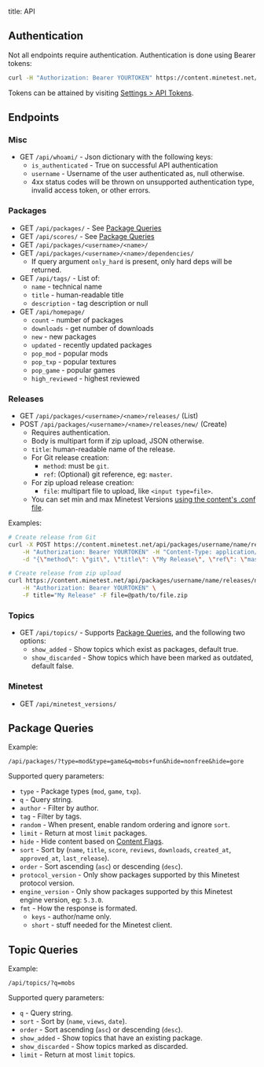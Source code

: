 title: API

## Authentication

Not all endpoints require authentication.
Authentication is done using Bearer tokens:

```bash
curl -H "Authorization: Bearer YOURTOKEN" https://content.minetest.net/api/whoami/
```

Tokens can be attained by visiting [Settings > API Tokens](/user/tokens/).

## Endpoints

### Misc

* GET `/api/whoami/` - Json dictionary with the following keys:
	* `is_authenticated` - True on successful API authentication
	* `username` - Username of the user authenticated as, null otherwise.
	* 4xx status codes will be thrown on unsupported authentication type, invalid access token, or other errors.

### Packages

* GET `/api/packages/` - See [Package Queries](#package-queries)
* GET `/api/scores/` - See [Package Queries](#package-queries)
* GET `/api/packages/<username>/<name>/`
* GET `/api/packages/<username>/<name>/dependencies/`
	* If query argument `only_hard` is present, only hard deps will be returned.
* GET `/api/tags/` - List of:
	* `name` - technical name
	* `title` - human-readable title
	* `description` - tag description or null
* GET `/api/homepage/`
	* `count` - number of packages
	* `downloads` - get number of downloads
	* `new` - new packages
	* `updated` - recently updated packages
	* `pop_mod` - popular mods
	* `pop_txp` - popular textures
	* `pop_game` - popular games
	* `high_reviewed` - highest reviewed

### Releases

* GET `/api/packages/<username>/<name>/releases/` (List)
* POST `/api/packages/<username>/<name>/releases/new/` (Create)
	* Requires authentication.
	* Body is multipart form if zip upload, JSON otherwise.
	* `title`: human-readable name of the release.
	* For Git release creation:
		* `method`: must be `git`.
		* `ref`: (Optional) git reference, eg: `master`.
	* For zip upload release creation: 
		* `file`: multipart file to upload, like `<input type=file>`.
	* You can set min and max Minetest Versions [using the content's .conf file](/help/package_config/).

Examples:

```bash
# Create release from Git
curl -X POST https://content.minetest.net/api/packages/username/name/releases/new/ \
	-H "Authorization: Bearer YOURTOKEN" -H "Content-Type: application/json" \
	-d "{\"method\": \"git\", \"title\": \"My Release\", \"ref\": \"master\" }"

# Create release from zip upload
curl https://content.minetest.net/api/packages/username/name/releases/new/ \
	-H "Authorization: Bearer YOURTOKEN" \
	-F title="My Release" -F file=@path/to/file.zip
```

### Topics

* GET `/api/topics/` - Supports [Package Queries](#package-queries), and the following two options:
	* `show_added` - Show topics which exist as packages, default true.
	* `show_discarded` - Show topics which have been marked as outdated, default false.

### Minetest

* GET `/api/minetest_versions/`


## Package Queries

Example:

	/api/packages/?type=mod&type=game&q=mobs+fun&hide=nonfree&hide=gore

Supported query parameters:

* `type` - Package types (`mod`, `game`, `txp`).
* `q` - Query string.
* `author` - Filter by author.
* `tag` - Filter by tags.
* `random` - When present, enable random ordering and ignore `sort`.
* `limit` - Return at most `limit` packages.
* `hide` - Hide content based on [Content Flags](/help/content_flags/).
* `sort` - Sort by (`name`, `title`, `score`, `reviews`, `downloads`, `created_at`, `approved_at`, `last_release`).
* `order` - Sort ascending (`asc`) or descending (`desc`).
* `protocol_version` - Only show packages supported by this Minetest protocol version.
* `engine_version` - Only show packages supported by this Minetest engine version, eg: `5.3.0`.
* `fmt` - How the response is formated.
	* `keys` - author/name only.
	* `short` - stuff needed for the Minetest client. 


## Topic Queries

Example:

	/api/topics/?q=mobs

Supported query parameters:

* `q` - Query string.
* `sort` - Sort by (`name`, `views`, `date`).
* `order` - Sort ascending (`asc`) or descending (`desc`).
* `show_added` - Show topics that have an existing package.
* `show_discarded` - Show topics marked as discarded.
* `limit` - Return at most `limit` topics.
